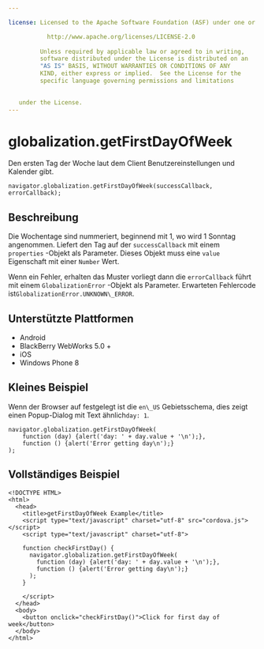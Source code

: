 ```yaml
---

license: Licensed to the Apache Software Foundation (ASF) under one or more contributor license agreements. See the NOTICE file distributed with this work for additional information regarding copyright ownership. The ASF licenses this file to you under the Apache License, Version 2.0 (the "License"); you may not use this file except in compliance with the License. You may obtain a copy of the License at

           http://www.apache.org/licenses/LICENSE-2.0
    
         Unless required by applicable law or agreed to in writing,
         software distributed under the License is distributed on an
         "AS IS" BASIS, WITHOUT WARRANTIES OR CONDITIONS OF ANY
         KIND, either express or implied.  See the License for the
         specific language governing permissions and limitations
    

   under the License.
---
```


# globalization.getFirstDayOfWeek

Den ersten Tag der Woche laut dem Client Benutzereinstellungen und Kalender gibt.

    navigator.globalization.getFirstDayOfWeek(successCallback, errorCallback);
    

## Beschreibung

Die Wochentage sind nummeriert, beginnend mit 1, wo wird 1 Sonntag angenommen. Liefert den Tag auf der `successCallback` mit einem `properties` -Objekt als Parameter. Dieses Objekt muss eine `value` Eigenschaft mit einer `Number` Wert.

Wenn ein Fehler, erhalten das Muster vorliegt dann die `errorCallback` führt mit einem `GlobalizationError` -Objekt als Parameter. Erwarteten Fehlercode ist`GlobalizationError.UNKNOWN\_ERROR`.

## Unterstützte Plattformen

*   Android
*   BlackBerry WebWorks 5.0 +
*   iOS
*   Windows Phone 8

## Kleines Beispiel

Wenn der Browser auf festgelegt ist die `en\_US` Gebietsschema, dies zeigt einen Popup-Dialog mit Text ähnlich`day: 1`.

    navigator.globalization.getFirstDayOfWeek(
        function (day) {alert('day: ' + day.value + '\n');},
        function () {alert('Error getting day\n');}
    );
    

## Vollständiges Beispiel

    <!DOCTYPE HTML>
    <html>
      <head>
        <title>getFirstDayOfWeek Example</title>
        <script type="text/javascript" charset="utf-8" src="cordova.js"></script>
        <script type="text/javascript" charset="utf-8">
    
        function checkFirstDay() {
          navigator.globalization.getFirstDayOfWeek(
            function (day) {alert('day: ' + day.value + '\n');},
            function () {alert('Error getting day\n');}
          );
        }
    
        </script>
      </head>
      <body>
        <button onclick="checkFirstDay()">Click for first day of week</button>
      </body>
    </html>